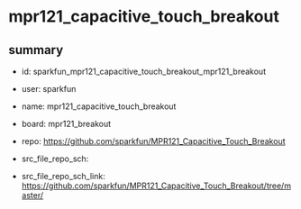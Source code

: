 # mpr121_capacitive_touch_breakout
 
## summary 
* id: sparkfun_mpr121_capacitive_touch_breakout_mpr121_breakout
* user: sparkfun
* name: mpr121_capacitive_touch_breakout
* board: mpr121_breakout
* repo: https://github.com/sparkfun/MPR121_Capacitive_Touch_Breakout



* src_file_repo_sch: 
* src_file_repo_sch_link: https://github.com/sparkfun/MPR121_Capacitive_Touch_Breakout/tree/master/






